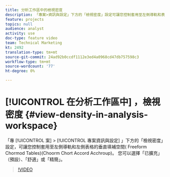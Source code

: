 ```yaml
---
title: 分析工作區中的檢視密度
description: 「專案>資訊與設定」下方的「檢視密度」設定可讓您控制套用至左側導軌和表格（自由格式與同類群組）的垂直間距。 您可以選擇「已擴充」（預設）、「舒適」或「精簡」。
feature: projects
topics: null
audience: analyst
activity: use
doc-type: feature video
team: Technical Marketing
kt: 2492
translation-type: tm+mt
source-git-commit: 24ad92b0ccdf1112e3ed4a0968cd47db757598c3
workflow-type: tm+mt
source-wordcount: '77'
ht-degree: 0%

---
```



# [!UICONTROL 在分析工作區中] ，檢視密度 {#view-density-in-analysis-workspace}

「專 [!UICONTROL 案] > [!UICONTROL 專案資訊與設定] 」下方的「檢視密度」設定，可讓您控制套用至左側導軌和左側表格的垂直填補空間( Freeform Chormod Tables)(Choorm Chort Accord Acchroup)。 您可以選擇「已擴充」（預設）、「舒適」或「精簡」。

>[!VIDEO](https://video.tv.adobe.com/v/25963/?quality=12)
